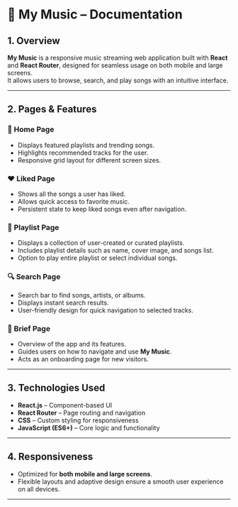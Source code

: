 # 🎵 My Music – Documentation

## 1. Overview  
**My Music** is a responsive music streaming web application built with **React** and **React Router**, designed for seamless usage on both mobile and large screens.  
It allows users to browse, search, and play songs with an intuitive interface.

---

## 2. Pages & Features  

### 📌 Home Page  
- Displays featured playlists and trending songs.  
- Highlights recommended tracks for the user.  
- Responsive grid layout for different screen sizes.  

### ❤️ Liked Page  
- Shows all the songs a user has liked.  
- Allows quick access to favorite music.  
- Persistent state to keep liked songs even after navigation.  

### 🎯 Playlist Page  
- Displays a collection of user-created or curated playlists.  
- Includes playlist details such as name, cover image, and songs list.  
- Option to play entire playlist or select individual songs.  

### 🔍 Search Page  
- Search bar to find songs, artists, or albums.  
- Displays instant search results.  
- User-friendly design for quick navigation to selected tracks.  

### 📄 Brief Page  
- Overview of the app and its features.  
- Guides users on how to navigate and use **My Music**.  
- Acts as an onboarding page for new visitors.  

---

## 3. Technologies Used  
- **React.js** – Component-based UI  
- **React Router** – Page routing and navigation  
- **CSS** – Custom styling for responsiveness  
- **JavaScript (ES6+)** – Core logic and functionality  

---

## 4. Responsiveness  
- Optimized for **both mobile and large screens**.  
- Flexible layouts and adaptive design ensure a smooth user experience on all devices.  

---
